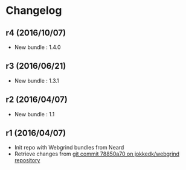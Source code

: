 # Changelog

## r4 (2016/10/07)

* New bundle : 1.4.0

## r3 (2016/06/21)

* New bundle : 1.3.1

## r2 (2016/04/07)

* New bundle : 1.1

## r1 (2016/04/07)

* Init repo with Webgrind bundles from Neard
* Retrieve changes from [git commit 78850a70 on jokkedk/webgrind repository](https://github.com/jokkedk/webgrind/tree/78850a704538040d3d5326cfe7a9d039abdc4d56)
